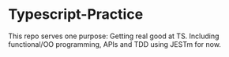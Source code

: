 # Typescript-Practice
This repo serves one purpose: Getting real good at TS. Including functional/OO programming, APIs and TDD using JESTm for now.
